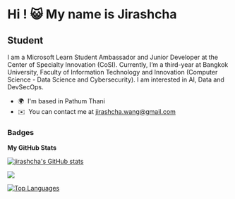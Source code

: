 Hi ! :smiley_cat: My name is Jirashcha
=================================================================================================================================

Student
-------

I am a Microsoft Learn Student Ambassador and Junior Developer at the Center of Specialty Innovation (CoSI). Currently, I’m a third-year at Bangkok University, Faculty of Information Technology and Innovation (Computer Science - Data Science and Cybersecurity). I am interested in AI, Data and DevSecOps.

* 🌍  I'm based in Pathum Thani
* ✉️  You can contact me at [jirashcha.wang@gmail.com](mailto:jirashcha.wang@gmail.com)

### Badges

<b>My GitHub Stats</b>

<a href="http://www.github.com/jirashcha"><img src="https://github-readme-stats.vercel.app/api?username=jirashcha&show_icons=true&hide=&count_private=true&title_color=a855f7&text_color=ffffff&icon_color=a855f7&bg_color=000000&hide_border=true&show_icons=true" alt="jirashcha's GitHub stats" /></a>

<a href="http://www.github.com/jirashcha"><img src="https://github-readme-streak-stats.herokuapp.com/?user=jirashcha&stroke=ffffff&background=000000&ring=a855f7&fire=a855f7&currStreakNum=ffffff&currStreakLabel=a855f7&sideNums=ffffff&sideLabels=ffffff&dates=ffffff&hide_border=true" /></a>

<a href="https://github.com/jirashcha" align="left"><img src="https://github-readme-stats.vercel.app/api/top-langs/?username=jirashcha&langs_count=10&title_color=a855f7&text_color=ffffff&icon_color=a855f7&bg_color=000000&hide_border=true&locale=en&custom_title=Top%20%Languages" alt="Top Languages" /></a>
